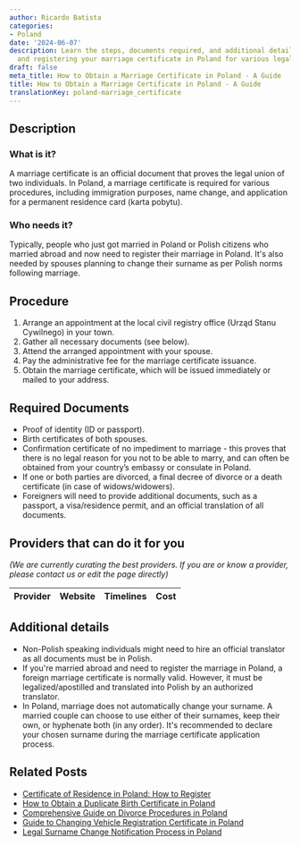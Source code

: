 ```yaml
---
author: Ricardo Batista
categories:
- Poland
date: '2024-06-07'
description: Learn the steps, documents required, and additional details for obtaining
  and registering your marriage certificate in Poland for various legal purposes.
draft: false
meta_title: How to Obtain a Marriage Certificate in Poland - A Guide
title: How to Obtain a Marriage Certificate in Poland - A Guide
translationKey: poland-marriage_certificate
---
```


## Description
### What is it?
A marriage certificate is an official document that proves the legal union of two individuals. In Poland, a marriage certificate is required for various procedures, including immigration purposes, name change, and application for a permanent residence card (karta pobytu). 

### Who needs it?
Typically, people who just got married in Poland or Polish citizens who married abroad and now need to register their marriage in Poland. It's also needed by spouses planning to change their surname as per Polish norms following marriage.

## Procedure
1. Arrange an appointment at the local civil registry office (Urząd Stanu Cywilnego) in your town.
2. Gather all necessary documents (see below).
3. Attend the arranged appointment with your spouse.
4. Pay the administrative fee for the marriage certificate issuance.
5. Obtain the marriage certificate, which will be issued immediately or mailed to your address.

## Required Documents
- Proof of identity (ID or passport).
- Birth certificates of both spouses.
- Confirmation certificate of no impediment to marriage - this proves that there is no legal reason for you not to be able to marry, and can often be obtained from your country’s embassy or consulate in Poland.
- If one or both parties are divorced, a final decree of divorce or a death certificate (in case of widows/widowers).
- Foreigners will need to provide additional documents, such as a passport, a visa/residence permit, and an official translation of all documents.

## Providers that can do it for you

_(We are currently curating the best providers. If you are or know a provider, please contact us or edit the page directly)_

| Provider        |     Website     |     Timelines    |       Cost      |
| :-------------: | :-------------: |  :-------------: | :-------------: |

## Additional details
- Non-Polish speaking individuals might need to hire an official translator as all documents must be in Polish.
- If you're married abroad and need to register the marriage in Poland, a foreign marriage certificate is normally valid. However, it must be legalized/apostilled and translated into Polish by an authorized translator.
- In Poland, marriage does not automatically change your surname. A married couple can choose to use either of their surnames, keep their own, or hyphenate both (in any order). It's recommended to declare your chosen surname during the marriage certificate application process.


## Related Posts

- [Certificate of Residence in Poland: How to Register](https://tramitit.com/guides/poland/certificate_of_registration_of_residence/)
- [How to Obtain a Duplicate Birth Certificate in Poland](https://tramitit.com/guides/poland/issuance_of_duplicate_birth_certificate/)
- [Comprehensive Guide on Divorce Procedures in Poland](https://tramitit.com/guides/poland/divorce/)
- [Guide to Changing Vehicle Registration Certificate in Poland](https://tramitit.com/guides/poland/change_of_registration_certificate/)
- [Legal Surname Change Notification Process in Poland](https://tramitit.com/guides/poland/change_of_surname_notification/)